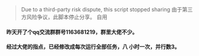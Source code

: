 > Due to a third-party risk dispute, this script stopped sharing
> 由于第三方风险争议，此脚本停止分享。
> 自用    
#### 昨天开了个qq交流群群号1163681219，群里大佬不少。     
#### 经过大佬的指点，已经修改成每次运行全部任务，八 小时一次，并行数3。
